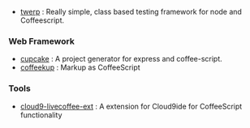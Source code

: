 - [twerp](https://github.com/philjackson/twerp) : Really simple, class based testing framework for node and Coffeescript.

### Web Framework
- [cupcake](https://github.com/twilson63/cupcake) : A project generator for express and coffee-script.
- [coffeekup](https://github.com/mauricemach/coffeekup) : Markup as CoffeeScript

### Tools
- [cloud9-livecoffee-ext](https://github.com/tanepiper/cloud9-livecoffee-ext) : A extension for Cloud9ide for CoffeeScript functionality